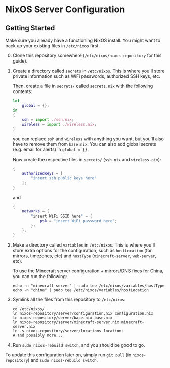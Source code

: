 # NixOS Server Configuration

## Getting Started
Make sure you already have a functioning NixOS install. You might want to back up your existing files in `/etc/nixos` first.

0. Clone this repository somewhere (`/etc/nixos/nixos-repository` for this guide).

1. Create a directory called `secrets` in `/etc/nixos`. This is where you'll store private information such as WiFi passwords, authorized SSH keys, etc.

    Then, create a file in `secrets/` called `secrets.nix` with the following contents:
    ```nix
    let
        global = {};
    in
    {
        ssh = import ./ssh.nix;
        wireless = import ./wireless.nix;
    }
    ```
    you can replace `ssh` and `wireless` with anything you want, but you'll also have to remove them from `base.nix`.
    You can also add global secrets (e.g. email for alerts) in `global = {}`.

    Now create the respective files in `secrets/` (`ssh.nix` and `wireless.nix`):
    ```nix
    {
        authorizedKeys = [
            "insert ssh public keys here"
        ];
    }
    ```
    and
    ```nix
    {
        networks = {
            "insert WiFi SSID here" = {
                psk = "insert WiFi password here";
            };
        };
    }
    ```

2. Make a directory called `variables` in `/etc/nixos`. This is where you'll store extra options for the configuration, such as `hostLocation` (for mirrors, timezones, etc) and `hostType` (`minecraft-server`, `web-server`, etc).

    To use the Minecraft server configuration + mirrors/DNS fixes for China, you can run the following:
    ```
    echo -n "minecraft-server" | sudo tee /etc/nixos/variables/hostType
    echo -n "china" | sudo tee /etc/nixos/variables/hostLocation
    ```

3. Symlink all the files from this repository to `/etc/nixos`:
    ```console
    cd /etc/nixos/
    ln nixos-repository/server/configuration.nix configuration.nix
    ln nixos-repository/server/base.nix base.nix
    ln nixos-repository/server/minecraft-server.nix minecraft-server.nix
    ln -s nixos-repository/server/locations locations
    # and possibly more...
    ```

4. Run `sudo nixos-rebuild switch`, and you should be good to go.

To update this configuration later on, simply run `git pull` (in `nixos-repository`) and `sudo nixos-rebuild switch`.
